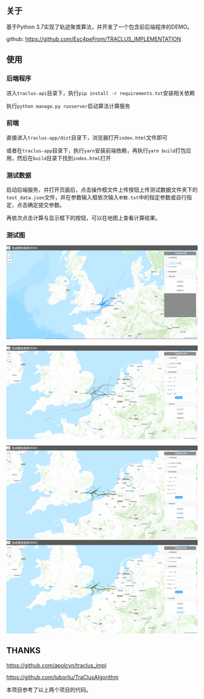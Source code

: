 ## 关于

基于Python 3.7实现了轨迹聚类算法，并开发了一个包含前后端程序的DEMO。

github: https://github.com/Esc4peFrom/TRACLUS_IMPLEMENTATION

## 使用

### 后端程序

进入`traclus-api`目录下，执行`pip install -r requirements.txt`安装相关依赖

执行`python manage.py runserver`启动算法计算服务

### 前端

直接进入`traclus-app/dist`目录下，浏览器打开`index.html`文件即可

或者在`traclus-app`目录下，执行`yarn`安装前端依赖，再执行`yarn build`打包应用，然后在`build`目录下找到`index.html`打开

### 测试数据

启动后端服务，并打开页面后，点击操作框文件上传按钮上传测试数据文件夹下的`test_data.json`文件，并在参数输入框依次输入`参数.txt`中的指定参数或自行指定，点击确定提交参数。

再依次点击计算与显示框下的按钮，可以在地图上查看计算结果。

### 测试图

![原始数据](.\picture\1.png)

![轨迹分段](.\picture\2.PNG)

![轨迹聚类](.\picture\3.PNG)![代表性轨迹](.\picture\4.PNG)

## THANKS

https://github.com/apolcyn/traclus_impl

https://github.com/luborliu/TraClusAlgorithm

本项目参考了以上两个项目的代码。